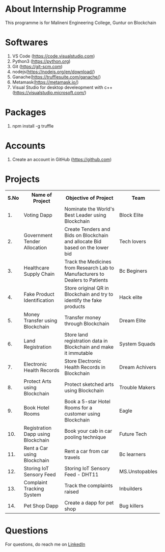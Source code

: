 
# About Internship Programme
This programme is for Malineni Engineering College, Guntur on Blockchain

# Softwares
1. VS Code (https://code.visualstudio.com)
2. Python3 (https://python.org)
3. Git (https://git-scm.com)
4. nodejs(https://nodejs.org/en/download/)
5. Ganache(https://trufflesuite.com/ganache/)
6. Metamask(https://metamask.io/)
7. Visual Studio for desktop develeopment with c++(https://visualstudio.microsoft.com/)

# Packages
1. npm install -g truffle

# Accounts
1. Create an account in GitHub (https://github.com)

# Projects
<table>
  <tr>
    <th>S.No</th>
    <th>Name of Project</th>
    <th>Objective of Project</th>
    <th>Team</th>
  </tr>
  <tr>
    <td>1. </td>
    <td>Voting Dapp</td>
    <td>Nominate the World's Best Leader using Blockchain </td>
    <td>Block Elite</td>
  </tr>
  <tr>
    <td>2. </td>
    <td>Government Tender Allocation</td>
    <td>Create Tenders and Bids on Blockchain and allocate Bid based on the lower bid</td>
    <td>Tech lovers</td>
  </tr>
  <tr>
    <td>3. </td>
    <td>Healthcare Supply Chain </td>
    <td>Track the Medicines from Research Lab to Manufacturers to Dealers to Patients </td>
    <td>Bc Beginers</td>
  </tr>
  <tr>
    <td>4. </td>
    <td>Fake Product Identification </td>
    <td>Store original QR in Blockchain and try to identify the fake products </td>
    <td>Hack elite</td>
  </tr>
  <tr>
    <td>5. </td>
    <td>Money Transfer using Blockchain</td>
    <td>Transfer money through Blockchain </td>
    <td>Dream Elite</td>
  </tr>
  <tr>
    <td>6. </td>
    <td>Land Registration </td>
    <td>Store land registration data in Blockchain and make it immutable </td>
    <td>System Squads</td>
  </tr>
  <tr>
    <td>7. </td>
    <td>Electronic Health Records</td>
    <td>Store Electronic Health Records in Blockchain </td>
    <td>Dream Achivers</td>
  </tr>
  <tr>
    <td>8. </td>
    <td>Protect Arts using Blockchain</td>
    <td>Protect sketched arts using Blockchain</td>
    <td>Trouble Makers</td>
  </tr>
  <tr>
    <td>9. </td>
    <td>Book Hotel Rooms</td>
    <td>Book a 5-star Hotel Rooms for a customer using Blockchain</td>
    <td>Eagle</td>
  </tr>
  <tr>
    <td>10. </td>
    <td>Registration Dapp using Blockchain</td>
    <td>Book your cab in car pooling technique</td>
    <td>Future Tech</td>
  </tr>
  <tr>
    <td>11. </td>
    <td>Rent a Car using Blockchain</td>
    <td>Rent a car from car travels</td>
    <td>Bc learners </td>
  </tr>
  <tr>
    <td>12. </td>
    <td>Storing IoT Sensory Feed</td>
    <td>Storing IoT Sensory Feed - DHT11</td>
    <td>MS.Unstopables</td>
  </tr>
  <tr>
    <td>13. </td>
    <td>Complaint Tracking System</td>
    <td>Track the complaints raised</td>
    <td>Inbuilders</td>
  </tr>
  <tr>
    <td>14. </td>
    <td>Pet Shop Dapp</td>
    <td>Create a dapp for pet shop </td>
    <td>Bug killers</td>
  </tr>
</table>

# Questions
For questions, do reach me on <a href="https://linkedin.com/in/MadhuPIoT">LinkedIn</a>
